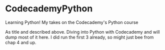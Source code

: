 # CodecademyPython
Learning Python! My takes on the Codecademy's Python course

As title and described above. Diving into Python with Codecademy and will dump most of it here. I did run the first 3 already, so might just bee from chap 4 and up. 
